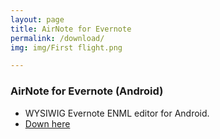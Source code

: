 ```yaml
---
layout: page
title: AirNote for Evernote
permalink: /download/
img: img/First flight.png

---
```



### AirNote for Evernote (Android)

 - WYSIWIG Evernote ENML editor for Android. 
 - [Down here](https://play.google.com/store/apps/details?id=com.wise.airnote.demo)